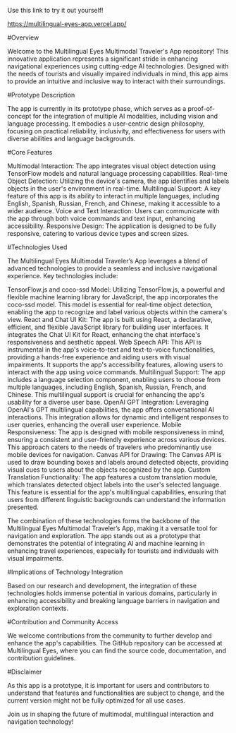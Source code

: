 Use this link to try it out yourself! 

https://multilingual-eyes-app.vercel.app/ 

#Overview

Welcome to the Multilingual Eyes Multimodal Traveler's App repository! This innovative application represents a significant stride in enhancing navigational experiences using cutting-edge AI technologies. Designed with the needs of tourists and visually impaired individuals in mind, this app aims to provide an intuitive and inclusive way to interact with their surroundings.

#Prototype Description

The app is currently in its prototype phase, which serves as a proof-of-concept for the integration of multiple AI modalities, including vision and language processing. It embodies a user-centric design philosophy, focusing on practical reliability, inclusivity, and effectiveness for users with diverse abilities and language backgrounds.

#Core Features

Multimodal Interaction: The app integrates visual object detection using TensorFlow models and natural language processing capabilities.
Real-time Object Detection: Utilizing the device's camera, the app identifies and labels objects in the user's environment in real-time.
Multilingual Support: A key feature of this app is its ability to interact in multiple languages, including English, Spanish, Russian, French, and Chinese, making it accessible to a wider audience.
Voice and Text Interaction: Users can communicate with the app through both voice commands and text input, enhancing accessibility.
Responsive Design: The application is designed to be fully responsive, catering to various device types and screen sizes.

#Technologies Used

The Multilingual Eyes Multimodal Traveler’s App leverages a blend of advanced technologies to provide a seamless and inclusive navigational experience. Key technologies include:

TensorFlow.js and coco-ssd Model: Utilizing TensorFlow.js, a powerful and flexible machine learning library for JavaScript, the app incorporates the coco-ssd model. This model is essential for real-time object detection, enabling the app to recognize and label various objects within the camera's view.
React and Chat UI Kit: The app is built using React, a declarative, efficient, and flexible JavaScript library for building user interfaces. It integrates the Chat UI Kit for React, enhancing the chat interface's responsiveness and aesthetic appeal.
Web Speech API: This API is instrumental in the app's voice-to-text and text-to-voice functionalities, providing a hands-free experience and aiding users with visual impairments. It supports the app's accessibility features, allowing users to interact with the app using voice commands.
Multilingual Support: The app includes a language selection component, enabling users to choose from multiple languages, including English, Spanish, Russian, French, and Chinese. This multilingual support is crucial for enhancing the app's usability for a diverse user base.
OpenAI GPT Integration: Leveraging OpenAI's GPT multilingual capabilities, the app offers conversational AI interactions. This integration allows for dynamic and intelligent responses to user queries, enhancing the overall user experience.
Mobile Responsiveness: The app is designed with mobile responsiveness in mind, ensuring a consistent and user-friendly experience across various devices. This approach caters to the needs of travelers who predominantly use mobile devices for navigation.
Canvas API for Drawing: The Canvas API is used to draw bounding boxes and labels around detected objects, providing visual cues to users about the objects recognized by the app.
Custom Translation Functionality: The app features a custom translation module, which translates detected object labels into the user's selected language. This feature is essential for the app's multilingual capabilities, ensuring that users from different linguistic backgrounds can understand the information presented.

The combination of these technologies forms the backbone of the Multilingual Eyes Multimodal Traveler’s App, making it a versatile tool for navigation and exploration. The app stands out as a prototype that demonstrates the potential of integrating AI and machine learning in enhancing travel experiences, especially for tourists and individuals with visual impairments.

#Implications of Technology Integration

Based on our research and development, the integration of these technologies holds immense potential in various domains, particularly in enhancing accessibility and breaking language barriers in navigation and exploration contexts.

#Contribution and Community Access

We welcome contributions from the community to further develop and enhance the app's capabilities. The GitHub repository can be accessed at Multilingual Eyes, where you can find the source code, documentation, and contribution guidelines.

#Disclaimer

As this app is a prototype, it is important for users and contributors to understand that features and functionalities are subject to change, and the current version might not be fully optimized for all use cases.

Join us in shaping the future of multimodal, multilingual interaction and navigation technology!
